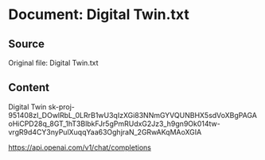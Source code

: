 # Document: Digital Twin.txt

## Source
Original file: Digital Twin.txt

## Content
Digital Twin
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

https://api.openai.com/v1/chat/completions